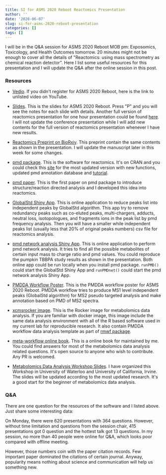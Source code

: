```yaml
---
title: SI for ASMS 2020 Reboot Reactomics Presentation
author: ''
date: '2020-06-07'
slug: si-for-asms-2020-reboot-presentation
categories: []
tags: []
---
```


I will be in the Q&A session for ASMS 2020 Reboot MOB pm: Exposomics, Toxicology, and Health Outcomes tomorrow. 20 minutes might not be enough to cover all the details of "Reactomics: using mass spectrometry as chemical reaction detector". Here I list some useful resources for this presentation and I will update the Q&A after the online session in this post.

### Resources

- [Vedio](https://youtu.be/-mT3HcVygHE). If you didn't register for ASMS 2020 Reboot, here is the link to unlisted video on YouTube.

- [Slides](http://yufree.github.io/presentation/reactomics/pres-asms.html). This is the slides for ASMS 2020 Reboot. Press "P" and you will see the notes for each slide with details. Another full version of reactomics presentation for one hour presentation could be found [here](http://yufree.github.io/presentation/reactomics/pres). I will not update the conference presentation while I will add new contents for the full version of reactomics presentation whenever I have new results.

- [Reactomics Preprint on BioRxiv](https://www.biorxiv.org/content/10.1101/855148v2). This preprint contain the same contents as shown in the presentation. I will update the manuscript later in this week for some changes.

- [pmd package](https://cran.rstudio.com/web/packages/pmd/index.html). This is the software for reactomics. It's on CRAN and you could check this [site](https://yufree.github.io/pmd/) for the most updated version with new functions, updated pmd annotation database and [tutorial](https://yufree.github.io/pmd/articles/globalstd.html).

- [pmd paper](https://pubmed.ncbi.nlm.nih.gov/30661584/). This is the first paper on pmd package to introduce structure/reaction directed analysis and I developed this idea into reactomics.

- [GlobalStd Shiny App](https://yufree.shinyapps.io/pmdapp/). This is online application to reduce peaks list into independent peaks by GlobalStd algorithm. This app try to remove redundancy peaks such as co-eluted peaks, multi-chargers, adducts, neutral loss, isotopologues, and fragments ions in the peak list by pmd frequency analysis. Then you will have a smaller while independent peaks list (usually less that 20% of original peaks numbers) csv file for reactomics analysis.

- [pmd network analysis Shiny App](https://yufree.shinyapps.io/pmdnet). This is online application to perform pmd network analysis. It tries to find all the possible metabolites of certain input mass to charge ratio and pmd values. You could reproduce the pumpkin TBBPA study results as shown in the presentation. Both online app could be run locally when you install pmd package. `runPMD()` could start the GlobalStd Shiny App and `runPMDnet()` could start the pmd network analysis Shiny App.

- [PMDDA Workflow Poster](https://docs.google.com/presentation/d/18qDbjy1PYuLZgOOlbSgzkpFBQnc3k-H5XhQPHjszfHA/edit?usp=sharing). This is the PMDDA workflow poster for ASMS 2020 Reboot. PMDDA workflow tries to produce MS1 level independent peaks (GlobalStd algorithm) for MS2 pseudo targeted analysis and make annotation based on PMD of MS2 spectra.

- [xcmsrocker image](https://hub.docker.com/r/yufree/xcmsrocker/). This is the Rocker image for metabolomics data analysis. If you are familiar with docker image, this image include the same data analysis environment with all of the R based software used in my current lab for reproducible research. It also contain PMDDA workflow data analysis template as part of [rmwf package](https://github.com/yufree/rmwf).

- [meta-workflow online book](https://bookdown.org/yufree/Metabolomics/). This is a online book for maintained by me. You could find answers for most of the metabolomics data analysis related questions. It's open source to anyone who wish to contribute. Any PR is welcomed.

- [Metabolomics Data Analysis Workshop Slides](https://github.com/yufree/mdaw). I have organized this Workshop in University of Waterloo and University of California, Irvine. The slides will be updated according to the most updated research. It's a good start for the beginner of metabolomics data analysis.

### Q&A

There are one question for the resources of the software and I listed above. Just share some interesting data:

On Monday, there were 620 presentations with 364 questions. However, without time limitation and questions from the session chair, 415 presentations got 0 question and the hottest talk got 13 questions. In my session, no more than 40 people were online for Q&A, which looks poor compared with offline meeting.

However, those numbers coin with the paper citation records. Few important paper dominated the citations of certain journal. Anyway, popularity means nothing about science and communication will help us something new.

